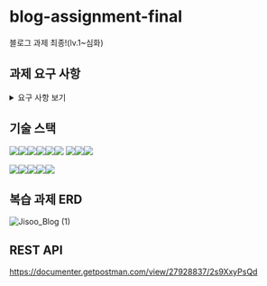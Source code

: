 # blog-assignment-final
블로그 과제 최종!(lv.1~심화)

## 과제 요구 사항
<details>
  <summary>요구 사항 보기</summary>

  < 복습 과제 >
  
  - [X] 회원가입, 로그인
  - [X] 게시글 CRUD
  - [ ] 댓글 CRUD

  < 심화 과제 >
  
  - [ ] 예외 공통화 처리( @RestControllerAdvice )
  - [ ] CustomException 정의 및 SpringAOP 적용
  - [ ] QueryDSL 사용하여 검색 기능 만들기
  - [ ] Pageable을 사용하여 페이징 및 정렬 기능 만들기
  - [ ] Controller 테스트 코드 작성하기
  - [ ] Service 테스트 코드 작성하기
  - [ ] Repository 테스트 코드 작성하기
  - [ ] AWS S3 이용해 이미지 업로드 기능 구현
  - [ ] AWS EC2 이용해 애플리케이션.jar 파일 배포

</details>

## 기술 스택

<img src="https://img.shields.io/badge/java-007396?style=for-the-badge&logo=OpenJDK&logoColor=white"><img src="https://img.shields.io/badge/spring-6DB33F?style=for-the-badge&logo=spring&logoColor=white"><img src="https://img.shields.io/badge/Spring Boot-6DB33F?style=for-the-badge&logo=springboot&logoColor=white"><img src="https://img.shields.io/badge/Spring Security-6DB33F?style=for-the-badge&logo=springsecurity&logoColor=white"><img src="https://img.shields.io/badge/Spring Data JPA-6DB33F?style=for-the-badge&logo=&logoColor=white"><img src="https://img.shields.io/badge/gradle-02303A?style=for-the-badge&logo=gradle&logoColor=white">
<img src="https://img.shields.io/badge/mysql-4479A1?style=for-the-badge&logo=mysql&logoColor=white"><img src="https://img.shields.io/badge/JWT-000000?style=for-the-badge&logo=jsonwebtokens&logoColor=white"><img src="https://img.shields.io/badge/Hibernate-59666C?style=for-the-badge&logo=hibernate&logoColor=white">
<br>

<img src="https://img.shields.io/badge/IntelliJ IDEA-000000?style=for-the-badge&logo=IntelliJ IDEA&logoColor=white"><img src="https://img.shields.io/badge/github-181717?style=for-the-badge&logo=github&logoColor=white"><img src="https://img.shields.io/badge/git-F05032?style=for-the-badge&logo=git&logoColor=white"><img src="https://img.shields.io/badge/Slack-4A154B?style=for-the-badge&logo=Slack&logoColor=white"><img src="https://img.shields.io/badge/Postman-FF6C37?style=for-the-badge&logo=postman&logoColor=white">

## 복습 과제 ERD

![Jisoo_Blog (1)](https://github.com/JisooPyo/blog-assignment-final/assets/130378232/f8cd9a28-a846-417a-8d6b-d2cca3d06669)

## REST API

https://documenter.getpostman.com/view/27928837/2s9XxyPsQd
